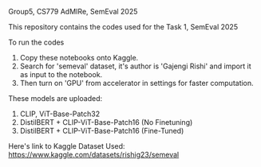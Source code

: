 Group5, CS779
AdMIRe, SemEval 2025

This repository contains the codes used for the Task 1, SemEval 2025

To run the codes 
1. Copy these notebooks onto Kaggle.
2. Search for 'semeval' dataset, it's author is 'Gajengi Rishi' and import it as input to the notebook.
3. Then turn on 'GPU' from accelerator in settings for faster computation.

These models are uploaded:
1. CLIP, ViT-Base-Patch32
2. DistilBERT + CLIP-ViT-Base-Patch16 (No Finetuning)
3. DistilBERT + CLIP-ViT-Base-Patch16 (Fine-Tuned)

Here's link to Kaggle Dataset Used: https://www.kaggle.com/datasets/rishig23/semeval
